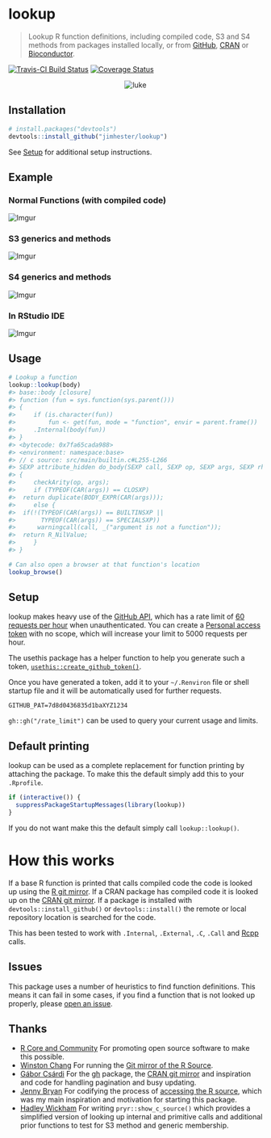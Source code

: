 # lookup

> Lookup R function definitions, including compiled code, S3 and S4 methods
> from packages installed locally, or from [GitHub](http://rpkg.gepuro.net/),
> [CRAN](https://cran.r-project.org) or
> [Bioconductor](https://www.bioconductor.org).

[![Travis-CI Build Status](https://travis-ci.org/jimhester/lookup.svg?branch=master)](https://travis-ci.org/jimhester/lookup)
[![Coverage Status](https://img.shields.io/codecov/c/github/jimhester/lookup/master.svg)](https://codecov.io/github/jimhester/lookup?branch=master)

<p align="center">
  <img src="http://i.imgur.com/hiMtsWD.jpg" alt="luke">
</p>

## Installation
```r
# install.packages("devtools")
devtools::install_github("jimhester/lookup")
```
See [Setup](#setup) for additional setup instructions.

## Example

### Normal Functions (with compiled code)
![Imgur](http://i.imgur.com/TjyfFFU.png)

### S3 generics and methods
![Imgur](http://i.imgur.com/u4XM6NX.png)

### S4 generics and methods
![Imgur](http://i.imgur.com/kMEVDnv.png)

### In RStudio IDE
![Imgur](http://i.imgur.com/8iH3FdB.png)

## Usage

```r
# Lookup a function
lookup::lookup(body)
#> base::body [closure] 
#> function (fun = sys.function(sys.parent())) 
#> {
#>     if (is.character(fun)) 
#>         fun <- get(fun, mode = "function", envir = parent.frame())
#>     .Internal(body(fun))
#> }
#> <bytecode: 0x7fa65cada988>
#> <environment: namespace:base>
#> // c source: src/main/builtin.c#L255-L266
#> SEXP attribute_hidden do_body(SEXP call, SEXP op, SEXP args, SEXP rho)
#> {
#>     checkArity(op, args);
#>     if (TYPEOF(CAR(args)) == CLOSXP)
#>  return duplicate(BODY_EXPR(CAR(args)));
#>     else {
#>  if(!(TYPEOF(CAR(args)) == BUILTINSXP ||
#>       TYPEOF(CAR(args)) == SPECIALSXP))
#>      warningcall(call, _("argument is not a function"));
#>  return R_NilValue;
#>     }
#> }

# Can also open a browser at that function's location
lookup_browse()
```

## Setup

lookup makes heavy use of the [GitHub API](https://developer.github.com/v3/),
which has a rate limit of [60 requests per
hour](https://developer.github.com/v3/#rate-limiting) when unauthenticated. You
can create a [Personal access token](https://github.com/settings/tokens) with
no scope, which will increase your limit to 5000 requests per hour.

The usethis package has a helper function to help you generate such a token, [`usethis::create_github_token()`](https://usethis.r-lib.org/reference/github-token.html).

Once you have generated a token, add it to your `~/.Renviron` file or shell
startup file and it will be automatically used for further requests.
```
GITHUB_PAT=7d8d0436835d1baXYZ1234
```
`gh::gh("/rate_limit")` can be used to query your current usage and limits.

## Default printing
lookup can be used as a complete replacement for function printing by attaching
the package. To make this the default simply add this to your `.Rprofile`.
```r
if (interactive()) {
  suppressPackageStartupMessages(library(lookup))
}
```

If you do not want make this the default simply call `lookup::lookup()`.

# How this works

If a base R function is printed that calls compiled code the code is looked up
using the [R git mirror](https://github.com/wch/r-source). If a CRAN package
has compiled code it is looked up on the [CRAN git
mirror](https://github.com/cran). If a package is installed with
`devtools::install_github()` or `devtools::install()` the remote or local
repository location is searched for the code.

This has been tested to work with `.Internal`, `.External`, `.C`, `.Call` and
[Rcpp](https://github.com/RcppCore/Rcpp) calls.

## Issues ##
This package uses a number of heuristics to find function definitions. This
means it can fail in some cases, if you find a function that is not looked up
properly, please [open an issue](https://github.com/jimhester/lookup/issues).

## Thanks ##
- [R Core and Community](https://www.r-project.org) For promoting open source software to make this possible.
- [Winston Chang](https://github.com/wch) For running the [Git mirror of the R Source](https://github.com/wch/r-source).
- [Gábor Csárdi](https://github.com/gaborcsardi) For the [gh](https://github.com/r-lib/gh) package, the [CRAN git mirror](https://github.com/cran) and inspiration and code for handling pagination and busy updating.
- [Jenny Bryan](https://github.com/jennybc) For codifying the process of [accessing the R source](https://github.com/jennybc/access-r-source), which was my main inspiration and motivation for starting this package.
- [Hadley Wickham](https://github.com/hadley) For writing `pryr::show_c_source()` which provides a simplified version of looking up internal and primitive calls and additional prior functions to test for S3 method and generic membership.
